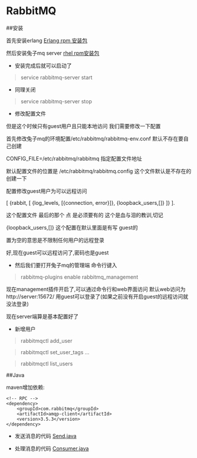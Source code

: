 RabbitMQ
======

##安装

首先安装erlang
[Erlang rpm 安装包](http://www.rabbitmq.com/releases/erlang/)

然后安装兔子mq server
[rhel rpm安装包](http://www.rabbitmq.com/install-rpm.html)


* 安装完成后就可以启动了 

>service rabbitmq-server start

* 同理关闭

>service rabbitmq-server stop


* 修改配置文件

但是这个时候只有guest用户且只能本地访问 我们需要修改一下配置

首先修改兔子mq的环境配置/etc/rabbitmq/rabbitmq-env.conf
默认不存在要自己创建

CONFIG_FILE=/etc/rabbitmq/rabbitmq
指定配置文件地址


默认配置文件的位置是 /etc/rabbitmq/rabbitmq.config
这个文件默认是不存在的
创建一下

配置修改guest用户为可以远程访问

[
        {rabbit, [
                {log_levels, [{connection, error}]},
                {loopback_users,[]}
        ]}
].

这个配置文件 最后的那个 点 是必须要有的 这个是血与泪的教训,切记

{loopback_users,[]} 这个配置在默认里面是有写 guest的 

置为空的意思是不限制任何用户的远程登录


好,现在guest可以远程访问了,密码也是guest

* 然后我们要打开兔子mq的管理端 命令行键入

>rabbitmq-plugins enable rabbitmq_management

现在management插件开启了,可以通过命令行和web界面访问
默认web访问为http://server:15672/
用guest可以登录了(如果之前没有开启guest的远程访问就没法登录)

现在server端算是基本配置好了


* 新增用户

> rabbitmqctl add_user <username> <password>

> rabbitmqctl set_user_tags <username> <tag> ...

> rabbitmqctl list_users

##Java 

maven增加依赖:

	<!-- RPC -->
	<dependency>
    	<groupId>com.rabbitmq</groupId>
		<artifactId>amqp-client</artifactId>
		<version>3.5.3</version>
    </dependency>


* 发送消息的代码
[Send.java](https://github.com/eastlending/etc/blob/master/rabbitmq/Send.java)


* 处理消息的代码
[Consumer.java](https://github.com/eastlending/etc/blob/master/rabbitmq/Consumer.java)

